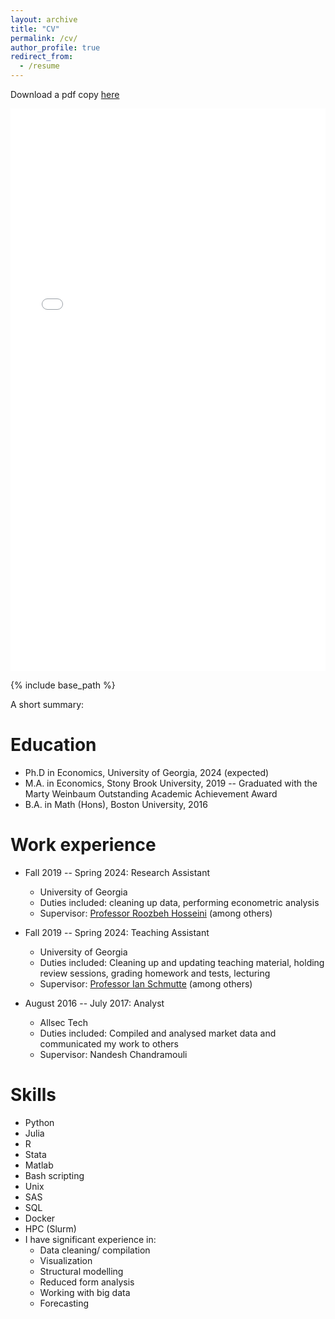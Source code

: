```yaml
---
layout: archive
title: "CV"
permalink: /cv/
author_profile: true
redirect_from:
  - /resume
---
```

Download a pdf copy [here](/files/cv/cv_iyer.pdf)


<iframe src="/files/cv/cv_iyer.pdf" width="100%" height="900" frameborder="no" border="0" marginwidth="0" marginheight="0"></iframe>


<!--
redirect_from:
  - /files/cv/cv_iyer.pdf
  -->
{% include base_path %}


A short summary:

Education
======
* Ph.D in Economics, University of Georgia, 2024 (expected)
* M.A. in Economics, Stony Brook University, 2019 -- Graduated with the Marty Weinbaum Outstanding Academic Achievement Award
* B.A. in Math (Hons), Boston University, 2016

Work experience
======
* Fall 2019 -- Spring 2024: Research Assistant
  * University of Georgia
  * Duties included: cleaning up data, performing econometric analysis
  * Supervisor: [Professor Roozbeh Hosseini](https://www.roozbeh-hosseini.com/) (among others)

* Fall 2019 -- Spring 2024: Teaching Assistant
  * University of Georgia
  * Duties included: Cleaning up and updating teaching material, holding review sessions, grading homework and tests, lecturing
  * Supervisor: [Professor Ian Schmutte](https://ianschmutte.org/) (among others)

* August 2016 -- July 2017: Analyst
  * Allsec Tech
  * Duties included: Compiled and analysed market data  and communicated my work to others
  * Supervisor: Nandesh Chandramouli

Skills
======
* Python
* Julia
* R
* Stata
* Matlab
* Bash scripting
* Unix
* SAS
* SQL
* Docker
* HPC (Slurm)
* I have significant experience in:
  * Data cleaning/ compilation
  * Visualization
  * Structural modelling
  * Reduced form analysis
  * Working with big data
  * Forecasting


<!--
Publications
======
  <ul>{% for post in site.publications %}
    {% include archive-single-cv.html %}
  {% endfor %}</ul>

Talks
======
  <ul>{% for post in site.talks %}
    {% include archive-single-talk-cv.html %}
  {% endfor %}</ul>

Teaching
======
  <ul>{% for post in site.teaching %}
    {% include archive-single-cv.html %}
  {% endfor %}</ul>

Service and leadership
======
* Currently signed in to 43 different slack teams
-->
